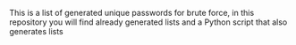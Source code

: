 This is a list of generated unique passwords for brute force, in this repository you will find already generated lists and a Python script that also generates lists
